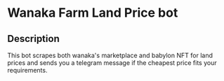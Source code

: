 # Wanaka Farm Land Price bot

## Description

This bot scrapes both wanaka's marketplace and babylon NFT for land prices and sends you a telegram message if the cheapest price fits your requirements.

